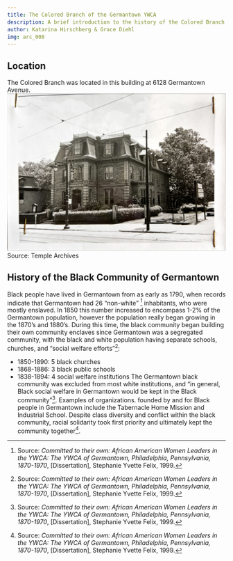 ```yaml
---
title: The Colored Branch of the Germantown YWCA
description: A brief introduction to the history of the Colored Branch
author: Katarina Hirschberg & Grace Diehl
img: arc_008
---
```


## Location
The Colored Branch was located in this building at 6128 Germantown Avenue.
![archive image of 6128 Germantown Ave](https://github.com/digbmc/germantown-y/blob/Harkness-House-Branch-Y/assets/pics/24.3.f.jpeg)
Source: Temple Archives

## History of the Black Community of Germantown

Black people have lived in Germantown from as early as 1790, when records indicate that Germantown had 26 “non-white” [^fn1] inhabitants, who were mostly enslaved. In 1850 this number increased to encompass 1-2% of the Germantown population, however the population really began growing in the 1870’s and 1880’s. During this time, the black community began building their own community enclaves since Germantown was a segregated community, with the black and white population having separate schools, churches, and “social welfare efforts”[^fn1]: 
- 1850-1890: 5 black churches 
- 1868-1886: 3 black public schools 
- 1838-1894: 4 social welfare institutions
The Germantown black community was excluded from most white institutions, and “in general, Black social welfare in Germantown would be kept in the Black community”[^fn1]. Examples of organizations. founded by and for Black people in Germantown include the Tabernacle Home Mission and Industrial School. Despite class diversity and conflict within the black community, racial solidarity took first priority and ultimately kept the community together[^fn1].
[^fn1]: Source: *Committed to their own: African American Women Leaders in the YWCA: The YWCA of Germantown, Philadelphia, Pennsylvania, 1870-1970*, [Dissertation], Stephanie Yvette Felix, 1999.
